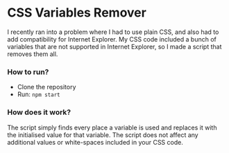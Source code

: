 # CSS Variables Remover
I recently ran into a problem where I had to use plain CSS, and also had to add compatibility for Internet Explorer. My CSS code included a bunch of variables that are not supported in Internet Explorer, so I made a script that removes them all.

### How to run?
- Clone the repository
- Run: ```npm start```

### How does it work?
The script simply finds every place a variable is used and replaces it with the initialised value for that variable.
The script does not affect any additional values or white-spaces included in your CSS code. 